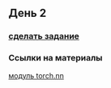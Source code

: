 ## День 2

### [сделать задание](https://mirera.ru/user/courses/63cbb58397a9cb0018d64ddf)

### Ссылки на материалы

 
 [модуль torch.nn](https://pytorch.org/docs/stable/nn.html)
